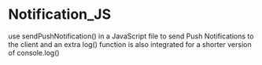 # Notification_JS
use sendPushNotification() in a JavaScript file to send Push Notifications to the client and an extra log() function is also integrated for a shorter version of console.log()
